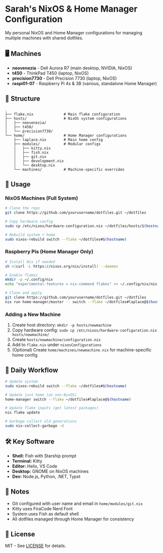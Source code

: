 # Sarah's NixOS & Home Manager Configuration

My personal NixOS and Home Manager configurations for managing multiple machines with shared dotfiles.

## 🖥️ Machines

- **neovenezia** - Dell Aurora R7 (main desktop, NVIDIA, NixOS)
- **t450** - ThinkPad T450 (laptop, NixOS)
- **precision7730** - Dell Precision 7730 (laptop, NixOS)
- **raspi01-07** - Raspberry Pi 4s & 3B (various, standalone Home Manager)

## 📁 Structure

```
.
├── flake.nix              # Main flake configuration
├── hosts/                 # NixOS system configurations
│   ├── neovenezia/
│   ├── t450/
│   └── precision7730/
└── home/                  # Home Manager configurations
    ├── laplace.nix        # Main home config
    ├── modules/           # Modular configs
    │   ├── kitty.nix
    │   ├── fish.nix
    │   ├── git.nix
    │   ├── development.nix
    │   └── desktop.nix
    └── machines/          # Machine-specific overrides
```

## 🚀 Usage

### NixOS Machines (Full System)

```bash
# Clone the repo
git clone https://github.com/yourusername/dotfiles.git ~/dotfiles

# Copy hardware config
sudo cp /etc/nixos/hardware-configuration.nix ~/dotfiles/hosts/$(hostname)/

# Rebuild system + home
sudo nixos-rebuild switch --flake ~/dotfiles#$(hostname)
```

### Raspberry Pis (Home Manager Only)

```bash
# Install Nix if needed
sh <(curl -L https://nixos.org/nix/install) --daemon

# Enable flakes
mkdir -p ~/.config/nix
echo "experimental-features = nix-command flakes" >> ~/.config/nix/nix.conf

# Clone and apply
git clone https://github.com/yourusername/dotfiles.git ~/dotfiles
nix run home-manager/master -- switch --flake ~/dotfiles#laplace@$(hostname)
```

### Adding a New Machine

1. Create host directory: `mkdir -p hosts/newmachine`
2. Copy hardware config: `sudo cp /etc/nixos/hardware-configuration.nix hosts/newmachine/`
3. Create `hosts/newmachine/configuration.nix`
4. Add to `flake.nix` under `nixosConfigurations`
5. (Optional) Create `home/machines/newmachine.nix` for machine-specific home config

## 🔄 Daily Workflow

```bash
# Update system
sudo nixos-rebuild switch --flake ~/dotfiles#$(hostname)

# Update just home (on non-NixOS)
home-manager switch --flake ~/dotfiles#laplace@$(hostname)

# Update flake inputs (get latest packages)
nix flake update

# Garbage collect old generations
sudo nix-collect-garbage -d
```

## 🛠️ Key Software

- **Shell:** Fish with Starship prompt
- **Terminal:** Kitty
- **Editor:** Helix, VS Code
- **Desktop:** GNOME on NixOS machines
- **Dev:** Node.js, Python, .NET, Typst

## 📝 Notes

- Git configured with user name and email in `home/modules/git.nix`
- Kitty uses FiraCode Nerd Font
- System uses Fish as default shell
- All dotfiles managed through Home Manager for consistency

## 📜 License

MIT - See [LICENSE](LICENSE) for details.
